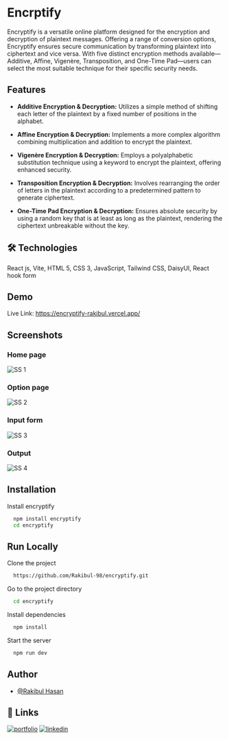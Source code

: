 
# Encrptify

Encryptify is a versatile online platform designed for the encryption and decryption of plaintext messages. Offering a range of conversion options, Encryptify ensures secure communication by transforming plaintext into ciphertext and vice versa. With five distinct encryption methods available—Additive, Affine, Vigenère, Transposition, and One-Time Pad—users can select the most suitable technique for their specific security needs.




## Features

- **Additive Encryption & Decryption:** Utilizes a simple method of shifting each letter of the plaintext by a fixed number of positions in the alphabet.

- **Affine Encryption & Decryption:** Implements a more complex algorithm combining multiplication and addition to encrypt the plaintext.

- **Vigenère Encryption & Decryption:** Employs a polyalphabetic substitution technique using a keyword to encrypt the plaintext, offering enhanced security.

- **Transposition Encryption & Decryption:** Involves rearranging the order of letters in the plaintext according to a predetermined pattern to generate ciphertext.

- **One-Time Pad Encryption & Decryption:** Ensures absolute security by using a random key that is at least as long as the plaintext, rendering the ciphertext unbreakable without the key.


## 🛠 Technologies
React js, Vite, HTML 5, CSS 3, JavaScript, Tailwind CSS, DaisyUI, React hook form


## Demo

Live Link: https://encryptify-rakibul.vercel.app/

## Screenshots

### Home page
![SS 1](https://i.ibb.co/DkfkCRj/home.png)

### Option page
![SS 2](https://i.ibb.co/JrJYZRx/optn.png)

### Input form
![SS 3](https://i.ibb.co/DQ1m2GL/form.png)

### Output
![SS 4](https://i.ibb.co/xzYHzF9/output.png)




## Installation

Install encryptify

```bash
  npm install encryptify
  cd encryptify
```
    
## Run Locally

Clone the project

```bash
  https://github.com/Rakibul-98/encryptify.git
```

Go to the project directory

```bash
  cd encryptify
```

Install dependencies

```bash
  npm install
```

Start the server

```bash
  npm run dev
```


## Author

- [@Rakibul Hasan](https://github.com/Rakibul-98)


## 🔗 Links
[![portfolio](https://img.shields.io/badge/my_portfolio-000?style=for-the-badge&logo=ko-fi&logoColor=white)](https://portfolio-rakibul.netlify.app/)
[![linkedin](https://img.shields.io/badge/linkedin-0A66C2?style=for-the-badge&logo=linkedin&logoColor=white)](https://www.linkedin.com/in/rakibul-98/)

